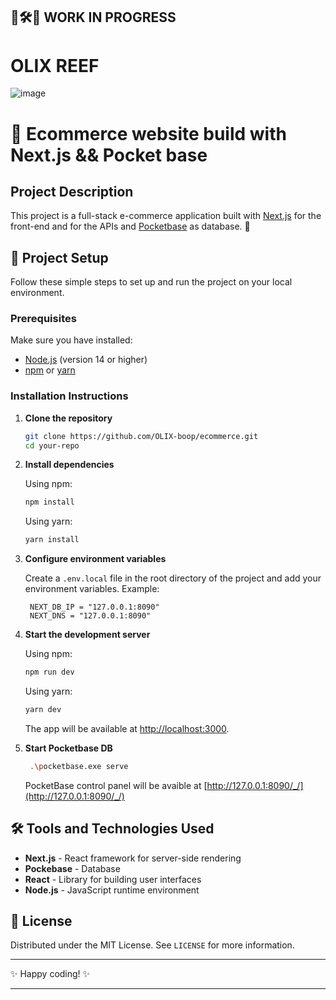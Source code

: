## 🚧🛠️👷 WORK IN PROGRESS

# OLIX REEF

![image](https://github.com/user-attachments/assets/36a9b483-68f1-4808-b3c7-7f3650c5a321)


# 🛒 Ecommerce website build with Next.js && Pocket base

## Project Description

This project is a full-stack e-commerce application built with [Next.js](https://nextjs.org/) for the front-end and for the APIs and [Pocketbase](https://pocketbase.io/) as database. 🎉

## 🚀 Project Setup

Follow these simple steps to set up and run the project on your local environment.

### Prerequisites

Make sure you have installed:

- [Node.js](https://nodejs.org/) (version 14 or higher)
- [npm](https://www.npmjs.com/) or [yarn](https://yarnpkg.com/)

### Installation Instructions

1. **Clone the repository**

   ```bash
   git clone https://github.com/OLIX-boop/ecommerce.git
   cd your-repo
   ```

2. **Install dependencies**

   Using npm:

   ```bash
   npm install
   ```

   Using yarn:

   ```bash
   yarn install
   ```

3. **Configure environment variables**

   Create a `.env.local` file in the root directory of the project and add your environment variables. Example:

   ```env
    NEXT_DB_IP = "127.0.0.1:8090"
    NEXT_DNS = "127.0.0.1:8090"
   ```

4. **Start the development server**

   Using npm:

   ```bash
   npm run dev
   ```

   Using yarn:

   ```bash
   yarn dev
   ```

   The app will be available at [http://localhost:3000](http://localhost:3000).

5. **Start Pocketbase DB**

   ```bash
    .\pocketbase.exe serve
   ```

   PocketBase control panel will be avaible at [http://127.0.0.1:8090/_/](http://127.0.0.1:8090/_/)

## 🛠️ Tools and Technologies Used

- **Next.js** - React framework for server-side rendering
- **Pockebase** - Database
- **React** - Library for building user interfaces
- **Node.js** - JavaScript runtime environment

## 📄 License

Distributed under the MIT License. See `LICENSE` for more information.

---

✨ Happy coding! ✨

---
